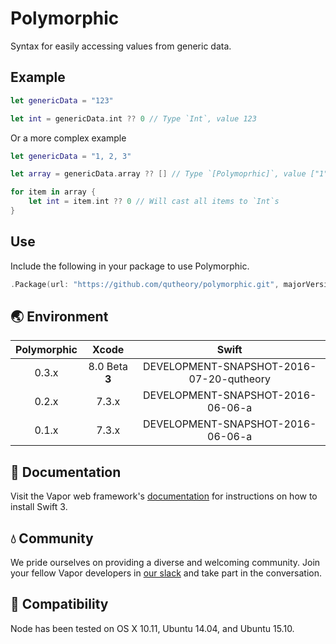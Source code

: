 # Polymorphic

Syntax for easily accessing values from generic data.

## Example

```swift
let genericData = "123"

let int = genericData.int ?? 0 // Type `Int`, value 123
```

Or a more complex example

```swift
let genericData = "1, 2, 3"

let array = genericData.array ?? [] // Type `[Polymoprhic]`, value ["1", "2", "3"]

for item in array {
	let int = item.int ?? 0 // Will cast all items to `Int`s
}
```

## Use

Include the following in your package to use Polymorphic.

```swift
.Package(url: "https://github.com/qutheory/polymorphic.git", majorVersion: x, minor: x)
```

## 🌏 Environment

|Polymorphic|Xcode|Swift|
|:-:|:-:|:-:|
|0.3.x|8.0 Beta **3**|DEVELOPMENT-SNAPSHOT-2016-07-20-qutheory|
|0.2.x|7.3.x|DEVELOPMENT-SNAPSHOT-2016-06-06-a|
|0.1.x|7.3.x|DEVELOPMENT-SNAPSHOT-2016-06-06-a|

## 📖 Documentation

Visit the Vapor web framework's [documentation](http://docs.qutheory.io) for instructions on how to install Swift 3. 

## 💧 Community

We pride ourselves on providing a diverse and welcoming community. Join your fellow Vapor developers in [our slack](slack.qutheory.io) and take part in the conversation.

## 🔧 Compatibility

Node has been tested on OS X 10.11, Ubuntu 14.04, and Ubuntu 15.10.